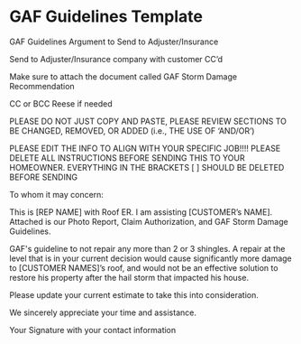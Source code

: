 # GAF Guidelines Template

GAF Guidelines Argument to Send to Adjuster/Insurance

Send to Adjuster/Insurance company with customer CC’d

Make sure to attach the document called GAF Storm Damage Recommendation

CC or BCC Reese if needed

PLEASE DO NOT JUST COPY AND PASTE, PLEASE REVIEW SECTIONS TO BE CHANGED, REMOVED, OR ADDED (i.e., THE USE OF ‘AND/OR’)

PLEASE EDIT THE INFO TO ALIGN WITH YOUR SPECIFIC JOB!!!! PLEASE DELETE ALL INSTRUCTIONS BEFORE SENDING THIS TO YOUR HOMEOWNER.  EVERYTHING IN THE BRACKETS [ ] SHOULD BE DELETED BEFORE SENDING

To whom it may concern:

This is [REP NAME] with Roof ER.  I am assisting [CUSTOMER’s NAME].  Attached is our Photo Report, Claim Authorization, and GAF Storm Damage Guidelines.

GAF's guideline to not repair any more than 2 or 3 shingles.  A repair at the level that is in your current decision would cause significantly more damage to [CUSTOMER NAMES]’s roof, and would not be an effective solution to restore his property after the hail storm that impacted his house.

Please update your current estimate to take this into consideration.

We sincerely appreciate your time and assistance.

Your Signature with your contact information